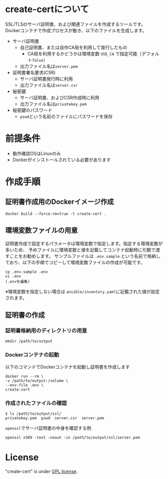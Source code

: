 # create-certについて

SSL/TLSのサーバ証明書、および関連ファイルを作成するツールです。<br>
Dockerコンテナで作成プロセスが動き、以下のファイルを生成します。

* サーバ証明書
    * 自己証明書、または自作CA局を利用して発行したもの
        * CA局を利用するかどうかは環境変数 ``USE_CA`` で指定可能（デフォルト``false``）
    * 出力ファイル名は``server.pem``
* 証明書署名要求(CSR)
    * サーバ証明書発行時に利用
    * 出力ファイル名は``server.csr``
* 秘密鍵
    * サーバ証明書、およびCSR作成時に利用
    * 出力ファイル名は``privatekey.pem``
* 秘密鍵のパスワード
    * ``pswd``という名前のファイルにパスワードを保存

# 前提条件

* 動作確認OSはLinuxのみ
* Dockerがインストールされている必要があります

# 作成手順

## 証明書作成用のDockerイメージ作成

```
docker build --force-rm=true -t create-cert .
```

## 環境変数ファイルの用意

証明書作成で設定するパラメータは環境変数で指定します。指定する環境変数が多いため、
予めファイルに環境変数と値を記載してコンテナ起動時に引数で渡すことをお勧めします。
サンプルファイルは ``.env.sample`` という名前で格納しており、以下の手順でコピーして環境変数ファイルの作成が可能です。

```
cp .env.sample .env
vi .env
(.envを編集)
```

※環境変数を指定しない場合は ``ansible/inventory.yaml``に記載された値が設定されます。

## 証明書の作成

### 証明書格納用のディレクトリの用意

```
mkdir /path/to/output
```

### Dockerコンテナの起動

以下のコマンドでDockerコンテナを起動し証明書を作成します

```
docker run --rm \
-v /path/to/output:/volume \
--env-file .env \
create-cert
```

### 作成されたファイルの確認

```
$ ls /path/to/output/ssl/
privatekey.pem  pswd  server.csr  server.pem
```

``openssl``でサーバ証明書の中身を確認する例

```
openssl x509 -text -noout -in /path/to/output/ssl/server.pem
```

# License
"create-cert" is under [GPL license](https://www.gnu.org/licenses/licenses.en.html).
 
